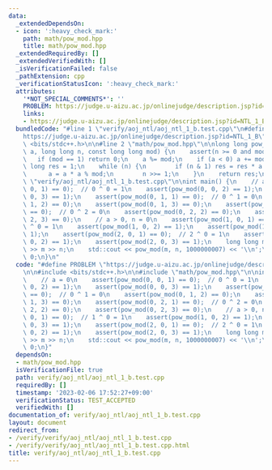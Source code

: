 ```yaml
---
data:
  _extendedDependsOn:
  - icon: ':heavy_check_mark:'
    path: math/pow_mod.hpp
    title: math/pow_mod.hpp
  _extendedRequiredBy: []
  _extendedVerifiedWith: []
  _isVerificationFailed: false
  _pathExtension: cpp
  _verificationStatusIcon: ':heavy_check_mark:'
  attributes:
    '*NOT_SPECIAL_COMMENTS*': ''
    PROBLEM: https://judge.u-aizu.ac.jp/onlinejudge/description.jsp?id=NTL_1_B
    links:
    - https://judge.u-aizu.ac.jp/onlinejudge/description.jsp?id=NTL_1_B
  bundledCode: "#line 1 \"verify/aoj_ntl/aoj_ntl_1_b.test.cpp\"\n#define PROBLEM \"\
    https://judge.u-aizu.ac.jp/onlinejudge/description.jsp?id=NTL_1_B\"\n\n#include\
    \ <bits/stdc++.h>\n\n#line 2 \"math/pow_mod.hpp\"\n\nlong long pow_mod(long long\
    \ a, long long n, const long long mod) {\n    assert(n >= 0 and mod >= 1);\n \
    \   if (mod == 1) return 0;\n    a %= mod;\n    if (a < 0) a += mod;\n    long\
    \ long res = 1;\n    while (n) {\n        if (n & 1) res = res * a % mod;\n  \
    \      a = a * a % mod;\n        n >>= 1;\n    }\n    return res;\n}\n#line 6\
    \ \"verify/aoj_ntl/aoj_ntl_1_b.test.cpp\"\n\nint main() {\n    // a = 0\n    assert(pow_mod(0,\
    \ 0, 1) == 0);  // 0 ^ 0 = 1\n    assert(pow_mod(0, 0, 2) == 1);\n    assert(pow_mod(0,\
    \ 0, 3) == 1);\n    assert(pow_mod(0, 1, 1) == 0);  // 0 ^ 1 = 0\n    assert(pow_mod(0,\
    \ 1, 2) == 0);\n    assert(pow_mod(0, 1, 3) == 0);\n    assert(pow_mod(0, 2, 1)\
    \ == 0);  // 0 ^ 2 = 0\n    assert(pow_mod(0, 2, 2) == 0);\n    assert(pow_mod(0,\
    \ 2, 3) == 0);\n    // a > 0, n = 0\n    assert(pow_mod(1, 0, 1) == 0);  // 1\
    \ ^ 0 = 1\n    assert(pow_mod(1, 0, 2) == 1);\n    assert(pow_mod(1, 0, 3) ==\
    \ 1);\n    assert(pow_mod(2, 0, 1) == 0);  // 2 ^ 0 = 1\n    assert(pow_mod(2,\
    \ 0, 2) == 1);\n    assert(pow_mod(2, 0, 3) == 1);\n    long long m, n;\n    std::cin\
    \ >> m >> n;\n    std::cout << pow_mod(m, n, 1000000007) << '\\n';\n    return\
    \ 0;\n}\n"
  code: "#define PROBLEM \"https://judge.u-aizu.ac.jp/onlinejudge/description.jsp?id=NTL_1_B\"\
    \n\n#include <bits/stdc++.h>\n\n#include \"math/pow_mod.hpp\"\n\nint main() {\n\
    \    // a = 0\n    assert(pow_mod(0, 0, 1) == 0);  // 0 ^ 0 = 1\n    assert(pow_mod(0,\
    \ 0, 2) == 1);\n    assert(pow_mod(0, 0, 3) == 1);\n    assert(pow_mod(0, 1, 1)\
    \ == 0);  // 0 ^ 1 = 0\n    assert(pow_mod(0, 1, 2) == 0);\n    assert(pow_mod(0,\
    \ 1, 3) == 0);\n    assert(pow_mod(0, 2, 1) == 0);  // 0 ^ 2 = 0\n    assert(pow_mod(0,\
    \ 2, 2) == 0);\n    assert(pow_mod(0, 2, 3) == 0);\n    // a > 0, n = 0\n    assert(pow_mod(1,\
    \ 0, 1) == 0);  // 1 ^ 0 = 1\n    assert(pow_mod(1, 0, 2) == 1);\n    assert(pow_mod(1,\
    \ 0, 3) == 1);\n    assert(pow_mod(2, 0, 1) == 0);  // 2 ^ 0 = 1\n    assert(pow_mod(2,\
    \ 0, 2) == 1);\n    assert(pow_mod(2, 0, 3) == 1);\n    long long m, n;\n    std::cin\
    \ >> m >> n;\n    std::cout << pow_mod(m, n, 1000000007) << '\\n';\n    return\
    \ 0;\n}"
  dependsOn:
  - math/pow_mod.hpp
  isVerificationFile: true
  path: verify/aoj_ntl/aoj_ntl_1_b.test.cpp
  requiredBy: []
  timestamp: '2023-02-06 17:52:27+09:00'
  verificationStatus: TEST_ACCEPTED
  verifiedWith: []
documentation_of: verify/aoj_ntl/aoj_ntl_1_b.test.cpp
layout: document
redirect_from:
- /verify/verify/aoj_ntl/aoj_ntl_1_b.test.cpp
- /verify/verify/aoj_ntl/aoj_ntl_1_b.test.cpp.html
title: verify/aoj_ntl/aoj_ntl_1_b.test.cpp
---
```

